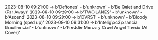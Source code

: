 2023-08-10 09:21:00 -> b'Deftones' - b'unknown' - b'Be Quiet and Drive (Far Away)'
2023-08-10 09:28:00 -> b'TWO LANES' - b'unknown' - b'Ascend'
2023-08-10 09:29:00 -> b'DVRST' - b'unknown' - b'Bloody Morning (sped up)'
2023-08-10 09:31:00 -> b'Intelig\xc3\xaancia Brasiliencial' - b'unknown' - b'Freddie Mercury   Cruel Angel Thesis (AI Cover)'
